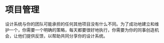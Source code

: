 # 项目管理

设计系统与你的团队可能承担的任何其他项目没有什么不同。为了成功地建立和维护一个，你需要一个明确的策略，每天都要很好地执行，你需要为你的同事创造机会，让他们提供反馈，以帮助共同分享你的设计系统。
